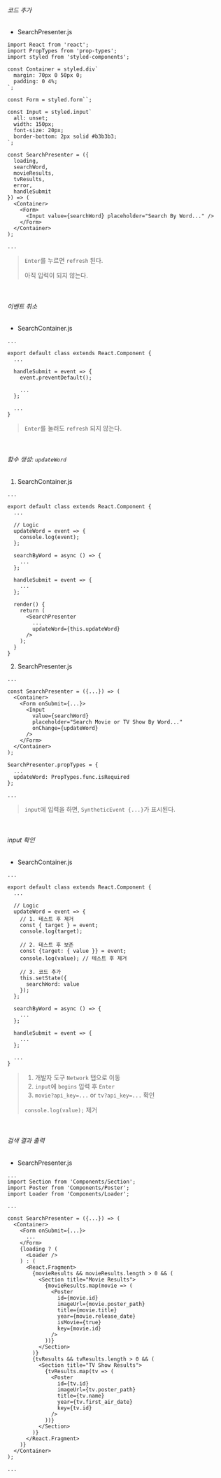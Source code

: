 ###### 코드 추가

- SearchPresenter.js

```react
import React from 'react';
import PropTypes from 'prop-types';
import styled from 'styled-components';

const Container = styled.div`
  margin: 70px 0 50px 0;
  padding: 0 4%;
`;

const Form = styled.form``;

const Input = styled.input`
  all: unset;
  width: 150px;
  font-size: 20px;
  border-bottom: 2px solid #b3b3b3;
`;

const SearchPresenter = ({
  loading,
  searchWord,
  movieResults,
  tvResults,
  error,
  handleSubmit
}) => (
  <Container>
    <Form>
      <Input value={searchWord} placeholder="Search By Word..." />
    </Form>
  </Container>
);

...
```

> `Enter`를 누르면 `refresh` 된다.
>
> 아직 입력이 되지 않는다.

<br>

###### 이벤트 취소

- SearchContainer.js

```react
...

export default class extends React.Component {
  ...

  handleSubmit = event => {
    event.preventDefault();

    ...
  };

  ...
}
```

> `Enter`를 눌러도 `refresh` 되지 않는다.

<br>

###### 함수 생성: `updateWord`

1. SearchContainer.js

```react
...

export default class extends React.Component {
  ...

  // Logic
  updateWord = event => {
    console.log(event);
  };

  searchByWord = async () => {
    ...
  };

  handleSubmit = event => {
    ...
  };

  render() {
    return (
      <SearchPresenter
        ...
        updateWord={this.updateWord}
      />
    );
  }
}
```

2. SearchPresenter.js

```react
...

const SearchPresenter = ({...}) => (
  <Container>
    <Form onSubmit={...}>
      <Input
        value={searchWord}
        placeholder="Search Movie or TV Show By Word..."
        onChange={updateWord}
      />
    </Form>
  </Container>
);

SearchPresenter.propTypes = {
  ...
  updateWord: PropTypes.func.isRequired
};

...
```

> `input`에 입력을 하면, `SyntheticEvent {...}`가 표시된다.

<br>

###### input 확인

- SearchContainer.js

```react
...

export default class extends React.Component {
  ...

  // Logic
  updateWord = event => {
    // 1. 테스트 후 제거
    const { target } = event;
    console.log(target);

    // 2. 테스트 후 보존
    const {target: { value }} = event;
    console.log(value);	// 테스트 후 제거

    // 3. 코드 추가
    this.setState({
      searchWord: value
    });
  };

  searchByWord = async () => {
    ...
  };

  handleSubmit = event => {
    ...
  };

  ...
}
```

> 1. 개발자 도구 `Network` 탭으로 이동
> 2. `input`에 `begins` 입력 후 `Enter`
> 3. `movie?api_key=...` or `tv?api_key=...` 확인
>
> ``console.log(value);`` 제거

<br>

###### 검색 결과 출력

- SearchPresenter.js

```react
...
import Section from 'Components/Section';
import Poster from 'Components/Poster';
import Loader from 'Components/Loader';

...

const SearchPresenter = ({...}) => (
  <Container>
    <Form onSubmit={...}>
      ...
    </Form>
    {loading ? (
      <Loader />
    ) : (
      <React.Fragment>
        {movieResults && movieResults.length > 0 && (
          <Section title="Movie Results">
            {movieResults.map(movie => (
              <Poster
                id={movie.id}
                imageUrl={movie.poster_path}
                title={movie.title}
                year={movie.release_date}
                isMovie={true}
                key={movie.id}
              />
            ))}
          </Section>
        )}
        {tvResults && tvResults.length > 0 && (
          <Section title="TV Show Results">
            {tvResults.map(tv => (
              <Poster
                id={tv.id}
                imageUrl={tv.poster_path}
                title={tv.name}
                year={tv.first_air_date}
                key={tv.id}
              />
            ))}
          </Section>
        )}
      </React.Fragment>
    )}
  </Container>
);

...
```

<br>

<br>